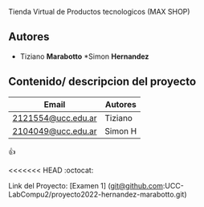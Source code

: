 Tienda Virtual de Productos tecnologicos (MAX SHOP)

## Autores
* Tiziano **Marabotto**
*Simon **Hernandez**


## Contenido/ descripcion del proyecto

| Email | Autores |
|-------|---------|
|2121554@ucc.edu.ar|Tiziano|
|2104049@ucc.edu.ar|Simon H|

:+1:

<<<<<<< HEAD
:octocat:

Link del Proyecto:  [Examen 1] (git@github.com:UCC-LabCompu2/proyecto2022-hernandez-marabotto.git)


